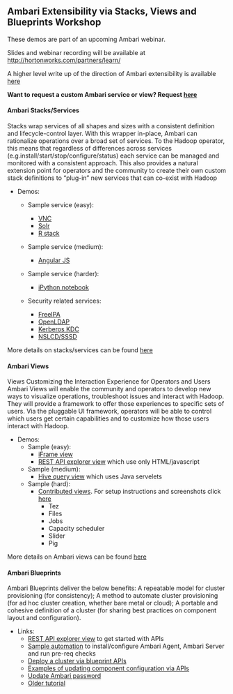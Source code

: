 ## Ambari Extensibility via Stacks, Views and Blueprints Workshop 

These demos are part of an upcoming Ambari webinar.

Slides and webinar recording will be available at http://hortonworks.com/partners/learn/

A higher level write up of the direction of Ambari extensibility is available [here](http://hortonworks.com/blog/future-apache-ambari/)

**Want to request a custom Ambari service or view? Request [here](https://github.com/abajwa-hw/ambari-workshops/issues)**

#### Ambari Stacks/Services 
Stacks wrap services of all shapes and sizes with a consistent definition and lifecycle-control layer. With this wrapper in-place, Ambari can rationalize operations over a broad set of services.
To the Hadoop operator, this means that regardless of differences across services (e.g.install/start/stop/configure/status) each service can be managed and monitored with a consistent approach.
This also provides a natural extension point for operators and the community to create their own custom stack definitions to “plug-in” new services that can co-exist with Hadoop

- Demos:
  - Sample service (easy): 
    - [VNC](https://github.com/abajwa-hw/vnc-stack)
    - [Solr](https://github.com/abajwa-hw/search-demo/tree/master/solr_stack)
    - [R stack](https://github.com/randerzander/r-stack)
  - Sample service (medium): 
    - [Angular JS](https://github.com/abajwa-hw/search-demo)
  - Sample service (harder): 
    - [iPython notebook](https://github.com/randerzander/ipython-stack) 

  - Security related services: 
    - [FreeIPA](https://github.com/abajwa-hw/freeipa-stack)
    - [OpenLDAP](https://github.com/abajwa-hw/openldap-stack)
    - [Kerberos KDC](https://github.com/abajwa-hw/kdc-stack)
    - [NSLCD/SSSD](https://github.com/abajwa-hw/nslcd-stack)
    
More details on stacks/services can be found [here](https://cwiki.apache.org/confluence/display/AMBARI/Stacks+and+Services)


#### Ambari Views

Views Customizing the Interaction Experience for Operators and Users
Ambari Views will enable the community and operators to develop new ways to visualize operations, troubleshoot issues and interact with Hadoop. They will provide a framework to offer those experiences to specific sets of users. Via the pluggable UI framework, operators will be able to control which users get certain capabilities and to customize how those users interact with Hadoop.

- Demos:
  - Sample (easy): 
    - [iFrame view](https://github.com/abajwa-hw/iframe-view)
    - [REST API explorer view](https://github.com/abajwa-hw/blueprints-view) which use only HTML/javascript
  - Sample (medium): 
    - [Hive query view](https://github.com/randerzander/servlet-view-example) which uses Java servelets
  - Sample (hard): 
    - [Contributed views](https://github.com/apache/ambari/tree/trunk/contrib/views). For setup instructions and screenshots click [here](https://github.com/abajwa-hw/ambari-workshops/blob/master/contributed-views.md)
      - Tez
      - Files
      - Jobs
      - Capacity scheduler 
      - Slider
      - Pig
      

More details on Ambari views can be found [here](https://cwiki.apache.org/confluence/display/AMBARI/Views)

#### Ambari Blueprints

Ambari Blueprints deliver the below benefits:
A repeatable model for cluster provisioning (for consistency);
A method to automate cluster provisioning (for ad hoc cluster creation, whether bare metal or cloud);
A portable and cohesive definition of a cluster (for sharing best practices on component layout and configuration).

- Links:
  - [REST API explorer view](https://github.com/abajwa-hw/blueprints-view) to get started with APIs
  - [Sample automation](https://github.com/seanorama/ambari-bootstrap) to install/configure Ambari Agent, Ambari Server and run pre-req checks
  - [Deploy a cluster via blueprint APIs](https://cwiki.apache.org/confluence/display/AMBARI/Blueprints)
  - [Examples of updating component configuration via APIs](https://gist.github.com/seanorama/6e2958f847cee2132792#file-configurations-md)
  - [Update Ambari password](https://gist.github.com/seanorama/6e2958f847cee2132792#file-change_password-md)
  - [Older tutorial](http://hortonworks.com/blog/ambari-blueprints-delivers-missing-component-cluster-provisioning/)